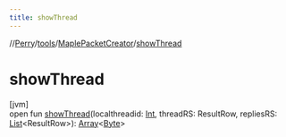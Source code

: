 ```yaml
---
title: showThread
---
```

//[Perry](../../../index.html)/[tools](../index.html)/[MaplePacketCreator](index.html)/[showThread](show-thread.html)



# showThread



[jvm]\
open fun [showThread](show-thread.html)(localthreadid: [Int](https://kotlinlang.org/api/latest/jvm/stdlib/kotlin/-int/index.html), threadRS: ResultRow, repliesRS: [List](https://docs.oracle.com/javase/8/docs/api/java/util/List.html)&lt;ResultRow&gt;): [Array](https://kotlinlang.org/api/latest/jvm/stdlib/kotlin/-array/index.html)&lt;[Byte](https://kotlinlang.org/api/latest/jvm/stdlib/kotlin/-byte/index.html)&gt;




